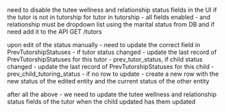 
need to disable the tutee wellness and relationship status fields in the UI if the tutor is not in tutorship
for tutor in tutorship - all fields enabled - and  relationship must be dropdown list using the marital status from DB and if need add it to the API GET /tutors


upon edit of the status manually - need to update the correct field in PrevTutorshipStatuses - if tutor status changed - update the last record of PrevTutorshipStatuses for this tutor - prev_tutor_status, if child status changed - update the last record of PrevTutorshipStatuses for this child - prev_child_tutoring_status - if no row to update - create a new row with the new status of the edited entity and the current status of the other entity 

after all the above - we need to update the tutee wellness and relationship status fields of the tutor when the child updated has them updated